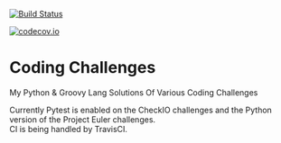 
[![Build Status](https://travis-ci.org/marshallhumble/Coding_Challenges.svg?branch=master)](https://travis-ci.org/marshallhumble/Coding_Challenges) 

[![codecov.io](https://codecov.io/github/marshallhumble/Coding_Challenges/coverage.svg?branch=master)](https://codecov.io/github/marshallhumble/Coding_Challenges?branch=master)

# Coding Challenges

My Python & Groovy Lang Solutions Of Various Coding Challenges

Currently Pytest is enabled on the CheckIO challenges and the Python version of the Project Euler challenges.  
CI is being handled by TravisCI.

